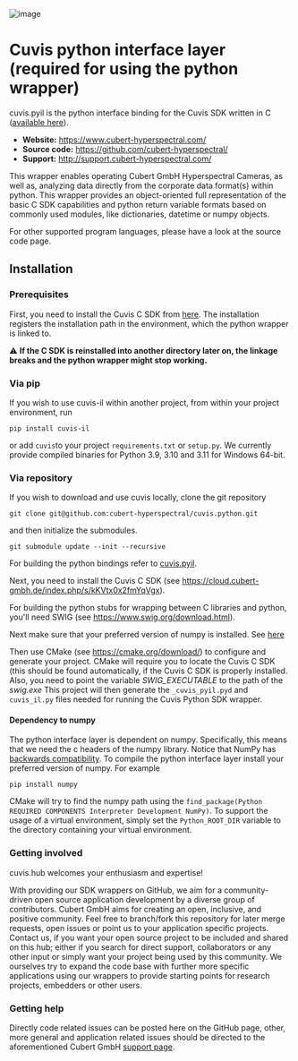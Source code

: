







![image](https://camo.githubusercontent.com/9fc396a08b84779ea0f78a4085e96bee6035fca702cd382f38cb661fa1ff1d0c/68747470733a2f2f7777772e7370656374726f6578706f2e636f6d2f77702d636f6e74656e742f75706c6f6164732f323031382f30372f637562657274323031382e706e67)


# Cuvis python interface layer (required for using the python wrapper)

cuvis.pyil is the python interface binding for the Cuvis SDK written in C ([available here](https://github.com/cubert-hyperspectral/cuvis.sdk)).

- **Website:** https://www.cubert-hyperspectral.com/
- **Source code:** https://github.com/cubert-hyperspectral/
- **Support:** http://support.cubert-hyperspectral.com/

This wrapper enables operating Cubert GmbH Hyperspectral Cameras, as well as, 
analyzing data directly from the corporate data format(s) within python.
This wrapper provides an object-oriented full representation of the basic C SDK 
capabilities and python return variable formats based on commonly used modules, 
like dictionaries, datetime or numpy objects.

For other supported program languages, please have a look at the 
source code page.

## Installation

### Prerequisites

First, you need to install the Cuvis C SDK from [here](https://cloud.cubert-gmbh.de/index.php/s/kKVtx0x2fmYqVgx).
The installation registers the installation path in the environment, which 
the python wrapper is linked to.

:warning: **If the C SDK is reinstalled into another directory later on, the 
linkage breaks and the python wrapper might stop working.**


### Via pip

If you wish to use cuvis-il within another project, from within your 
project environment, run 

```shell
pip install cuvis-il
```
or add `cuvis`to your project `requirements.txt` or `setup.py`.
We currently provide compiled binaries for Python 3.9, 3.10 and 3.11 for Windows 64-bit.

### Via repository

If you wish to download and use cuvis locally, clone the git repository

  ```shell
  git clone git@github.com:cubert-hyperspectral/cuvis.python.git
  ```
and then initialize the submodules.

```
git submodule update --init --recursive
```

For building the python bindings refer to [cuvis.pyil](https://github.com/cubert-hyperspectral/cuvis.pyil).

Next, you need to install the Cuvis C SDK (see https://cloud.cubert-gmbh.de/index.php/s/kKVtx0x2fmYqVgx).

For building the python stubs for wrapping between C libraries and python, you'll need SWIG (see https://www.swig.org/download.html).

Next make sure that your preferred version of numpy is installed. See [here](#dependency-to-numpy)

Then use CMake (see https://cmake.org/download/) to configure and generate your project. CMake will require you to locate the Cuvis C SDK (this should be found automatically, if the Cuvis C SDK is properly installed. Also, you need to point the variable *SWIG_EXECUTABLE* to the path of the *swig.exe*
This project will then generate the `_cuvis_pyil.pyd` and `cuvis_il.py` files needed for running the Cuvis Python SDK wrapper.

#### Dependency to numpy

The python interface layer is dependent on numpy. Specifically, this means that we need the c headers of the numpy library.
Notice that NumPy has [backwards compatibility](https://numpy.org/doc/stable/dev/depending_on_numpy.html).
To compile the python interface layer install your preferred version of numpy. For example
```
pip install numpy
```
CMake will try to find the numpy path using the `find_package(Python REQUIRED COMPONENTS Interpreter Development NumPy)`.
To support the usage of a virtual environment, simply set the `Python_ROOT_DIR` variable to the directory containing your virtual environment.

### Getting involved

cuvis.hub welcomes your enthusiasm and expertise!

With providing our SDK wrappers on GitHub, we aim for a community-driven open 
source application development by a diverse group of contributors.
Cubert GmbH aims for creating an open, inclusive, and positive community.
Feel free to branch/fork this repository for later merge requests, open 
issues or point us to your application specific projects.
Contact us, if you want your open source project to be included and shared 
on this hub; either if you search for direct support, collaborators or any 
other input or simply want your project being used by this community.
We ourselves try to expand the code base with further more specific 
applications using our wrappers to provide starting points for research 
projects, embedders or other users.

### Getting help

Directly code related issues can be posted here on the GitHub page, other, more 
general and application related issues should be directed to the 
aforementioned Cubert GmbH [support page](http://support.cubert-hyperspectral.com/).
